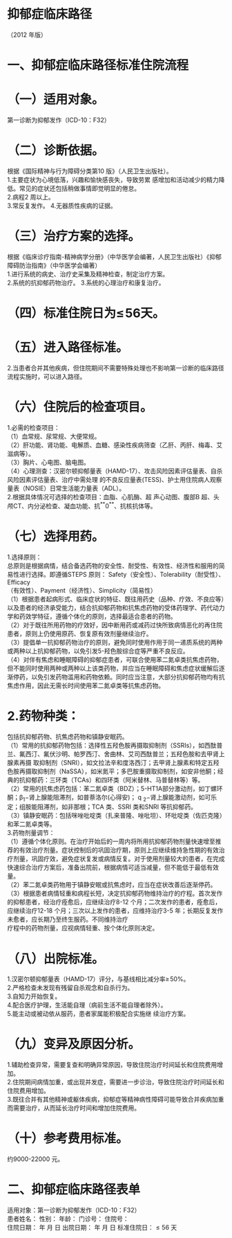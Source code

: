 # 抑郁症临床路径  
（2012 年版）  
# 一、抑郁症临床路径标准住院流程  
# （一）适用对象。  
第一诊断为抑郁发作（ICD-10：F32）  
# （二）诊断依据。  
根据《国际精神与行为障碍分类第10 版》（人民卫生出版社）。  
1.主要症状为心境低落，兴趣和愉快感丧失，导致劳累 感增加和活动减少的精力降低。常见的症状还包括稍做事情即觉明显的倦怠。  
2.病程2 周以上。  
3.常反复发作。 4.无器质性疾病的证据。  
# （三）治疗方案的选择。  
根据《临床诊疗指南-精神病学分册》（中华医学会编著，人民卫生出版社）《抑郁障碍防治指南》（中华医学会编著）  
1.进行系统的病史、治疗史采集及精神检查，制定治疗方案。  
2.系统的抗抑郁药物治疗。  3.系统的心理治疗和康复治疗。  
# （四）标准住院日为$\leqslant\!56$天。  
# （五）进入路径标准。  
2.当患者合并其他疾病，但住院期间不需要特殊处理也不影响第一诊断的临床路径流程实施时，可以进入路径。  
# （六）住院后的检查项目。  
1.必需的检查项目：  
（1）血常规、尿常规、大便常规。  
（2）肝功能、肾功能、电解质、血糖、感染性疾病筛查（乙肝、丙肝、梅毒、艾滋病等）。  
（3）胸片、心电图、脑电图。  
（4）心理测查：汉密尔顿抑郁量表（HAMD-17）、攻击风险因素评估量表、自杀风险因素评估量表、治疗中需处理 的不良反应量表(TESS)、护士用住院病人观察量表（NOSIE）日常生活能力量表（ADL）。  
2.根据具体情况可选择的检查项目：血脂、心肌酶、超 声心动图、腹部B 超、头颅CT、内分泌检查、凝血功能、抗$^{**}0^{**}$、抗核抗体等。  
# （七）选择用药。  
1.选择原则：  
总原则是根据病情，结合备选药物的安全性、耐受性、有效性、经济性和服用的简易性进行选择。即遵循STEPS 原则： Safety（安全性）、Tolerability（耐受性）、Efficacy  
（有效性）、Payment（经济性）、Simplicity（简易性）  
（1）根据患者起病形式、临床症状的特征、既往用药史（品种、疗效、不良应等）以及患者的经济承受能力，结合抗抑郁药物和抗焦虑药物的受体药理学、药代动力学和药效学特征，遵循个体化的原则，选择最适合患者的药物。  
（2）对于既往所用药物的疗效好，因中断用药或减药过快所致病情恶化的再住院患者，原则上仍使用原药、恢复原有效剂量继续治疗。  
（3）提倡单一抗抑郁药物治疗的原则，避免同时使用作用于同一递质系统的两种或两种以上抗抑郁药物，以免引发5-羟色胺综合症等严重不良反应。  
（4）对伴有焦虑和睡眠障碍的抑郁症患者，可联合使用苯二氮卓类抗焦虑药物，但不能同时使用两种或两种以上该类药物，并应当在睡眠障碍和焦虑症状缓解后逐渐停药，以免引发药物滥用和药物依赖。同时应当注意，大部分抗抑郁药物均有抗焦虑作用，因此无需长时间使用苯二氮卓类等抗焦虑药物。  
# 2.药物种类：  
包括抗抑郁药物、抗焦虑药物和镇静安眠药。  
（1）常用的抗抑郁药物包括：选择性五羟色胺再摄取抑制剂（SSRIs），如西酞普兰、氟西汀、氟伏沙明、帕罗西汀、舍曲林、艾司西酞普兰；五羟色胺和去甲肾上腺素再摄 取抑制剂（SNRI），如文拉法辛和度洛西汀；去甲肾上腺素和特定五羟色胺再摄取抑制剂（NaSSA），如米氮平；多巴胺重摄取抑制剂，如安非他酮；经典的抗抑郁药：三环类（TCAs）和四环类（阿米替林、马普替林等）等。  
（2）常用的抗焦虑药包括：苯二氮卓类（BDZ）；5-HT1A部分激动剂，如丁螺环酮；$\upbeta_{1}-$肾上腺能阻滞剂，如普萘洛尔(心得安)；$\mathrm{~q~}_{2}-$肾上腺能激动剂，如可乐定；组胺能阻滞剂，如非那根；TCA 类、SSRI 类和SNRI 等抗抑郁药。  
（3）镇静安眠药：包括咪唑吡啶类（扎来普隆、唑吡坦）、环吡啶类（佐匹克隆）和苯二氮卓类等。  
3.药物剂量调节：  
（1）遵循个体化原则。在治疗开始后的一周内将所用抗抑郁药物剂量快速增至推荐的有效治疗剂量。症状控制后的巩固治疗期，原则上应继续维持急性期的有效治疗剂量，巩固疗效，避免症状复发或病情反复。对于使用剂量较大的患者，在完成快速综合治疗方案后，准备出院前，根据病情可适当减量，但不能低于最低有效量。  
（2）苯二氮卓类药物用于镇静安眠或抗焦虑时，应当在症状改善后逐渐停药。  
（3）根据患者病情轻重和病程长短，决定抗抑郁药物维持治疗的疗程。首次发作的抑郁患者，经治疗痊愈后，应继续治疗8-12 个月；二次发作的患者，痊愈后，应继续治疗12-18 个月；三次以上发作的患者，应维持治疗3-5 年；长期反复发作未愈者，应长期乃至终生服药。不同维持治疗  
疗程中的药物剂量，应视病情轻重、按个体化原则决定。  
# （八）出院标准。  
1.汉密尔顿抑郁量表（HAMD-17）评分，与基线相比减分率$\geqslant\!50\%$。  
2.严格检查未发现有残留自杀观念和自杀行为。  
3.自知力开始恢复。  
4.配合医疗护理，生活能自理（病前生活不能自理者除外）。  
5.能主动或被动依从服药，患者家属能积极配合实施继 续治疗方案。  
# （九）变异及原因分析。  
1.辅助检查异常，需要复查和明确异常原因，导致住院治疗时间延长和住院费用增加。  
2.住院期间病情加重，或出现并发症，需要进一步诊治，导致住院治疗时间延长和住院费用增加。  
3.既往合并有其他精神或躯体疾病，抑郁症等精神病性障碍可能导致合并疾病加重而需要治疗，从而延长治疗时间和增加住院费用。  
# （十）参考费用标准。  
约9000-22000 元。  
# 二、抑郁症临床路径表单  
适用对象：第一诊断为抑郁发作（ICD-10：F32）  
患者姓名：         性别：     年龄：    门诊号：      住院号：  
住院日期：  年  月  日    出院日期：  年  月  日       标准住院日：${\leqslant}56$ 天  
